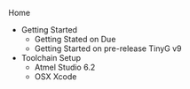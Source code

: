 Home
* Getting Started
  * Getting Stated on Due
  * Getting Started on pre-release TinyG v9
* Toolchain Setup
  * Atmel Studio 6.2
  * OSX Xcode
